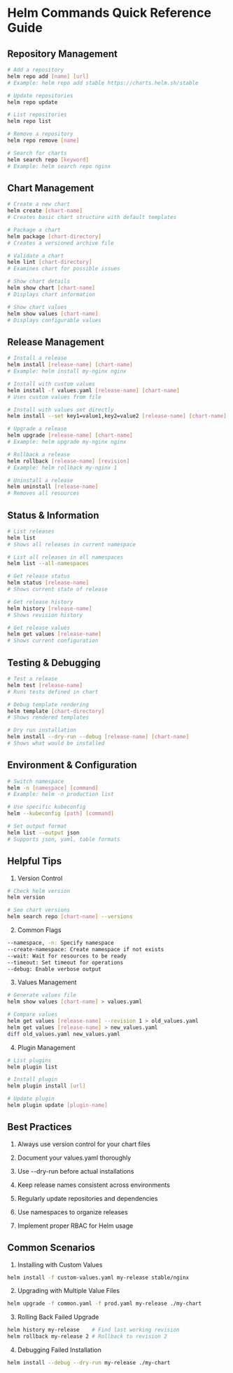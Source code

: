 # Helm Commands Quick Reference Guide

## Repository Management

```bash
# Add a repository
helm repo add [name] [url]
# Example: helm repo add stable https://charts.helm.sh/stable

# Update repositories
helm repo update

# List repositories
helm repo list

# Remove a repository
helm repo remove [name]

# Search for charts
helm search repo [keyword]
# Example: helm search repo nginx
```

## Chart Management

```bash
# Create a new chart
helm create [chart-name]
# Creates basic chart structure with default templates

# Package a chart
helm package [chart-directory]
# Creates a versioned archive file

# Validate a chart
helm lint [chart-directory]
# Examines chart for possible issues

# Show chart details
helm show chart [chart-name]
# Displays chart information

# Show chart values
helm show values [chart-name]
# Displays configurable values
```

## Release Management

```bash
# Install a release
helm install [release-name] [chart-name]
# Example: helm install my-nginx nginx

# Install with custom values
helm install -f values.yaml [release-name] [chart-name]
# Uses custom values from file

# Install with values set directly
helm install --set key1=value1,key2=value2 [release-name] [chart-name]

# Upgrade a release
helm upgrade [release-name] [chart-name]
# Example: helm upgrade my-nginx nginx

# Rollback a release
helm rollback [release-name] [revision]
# Example: helm rollback my-nginx 1

# Uninstall a release
helm uninstall [release-name]
# Removes all resources
```

## Status & Information

```bash
# List releases
helm list
# Shows all releases in current namespace

# List all releases in all namespaces
helm list --all-namespaces

# Get release status
helm status [release-name]
# Shows current state of release

# Get release history
helm history [release-name]
# Shows revision history

# Get release values
helm get values [release-name]
# Shows current configuration
```

## Testing & Debugging

```bash
# Test a release
helm test [release-name]
# Runs tests defined in chart

# Debug template rendering
helm template [chart-directory]
# Shows rendered templates

# Dry run installation
helm install --dry-run --debug [release-name] [chart-name]
# Shows what would be installed
```

## Environment & Configuration

```bash
# Switch namespace
helm -n [namespace] [command]
# Example: helm -n production list

# Use specific kubeconfig
helm --kubeconfig [path] [command]

# Set output format
helm list --output json
# Supports json, yaml, table formats
```

## Helpful Tips

1. Version Control
```bash
# Check helm version
helm version

# See chart versions
helm search repo [chart-name] --versions
```

2. Common Flags
```bash
--namespace, -n: Specify namespace
--create-namespace: Create namespace if not exists
--wait: Wait for resources to be ready
--timeout: Set timeout for operations
--debug: Enable verbose output
```

3. Values Management
```bash
# Generate values file
helm show values [chart-name] > values.yaml

# Compare values
helm get values [release-name] --revision 1 > old_values.yaml
helm get values [release-name] > new_values.yaml
diff old_values.yaml new_values.yaml
```

4. Plugin Management
```bash
# List plugins
helm plugin list

# Install plugin
helm plugin install [url]

# Update plugin
helm plugin update [plugin-name]
```

## Best Practices

1. Always use version control for your chart files

2. Document your values.yaml thoroughly

3. Use --dry-run before actual installations

4. Keep release names consistent across environments

5. Regularly update repositories and dependencies

6. Use namespaces to organize releases

7. Implement proper RBAC for Helm usage

## Common Scenarios

1. Installing with Custom Values
```bash
helm install -f custom-values.yaml my-release stable/nginx
```

2. Upgrading with Multiple Value Files
```bash
helm upgrade -f common.yaml -f prod.yaml my-release ./my-chart
```

3. Rolling Back Failed Upgrade
```bash
helm history my-release    # Find last working revision
helm rollback my-release 2 # Rollback to revision 2
```

4. Debugging Failed Installation
```bash
helm install --debug --dry-run my-release ./my-chart
